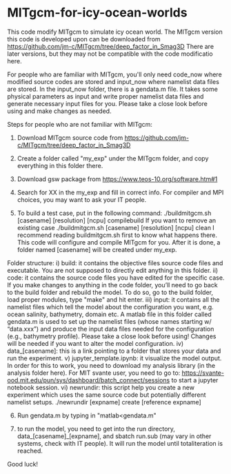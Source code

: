 # MITgcm-for-icy-ocean-worlds
This code modify MITgcm to simulate icy ocean world.
The MITgcm version this code is developed upon can be downloaded from https://github.com/jm-c/MITgcm/tree/deep_factor_in_Smag3D
There are later versions, but they may not be compatible with the code modificatio here.

For people who are familiar with MITgcm, you'll only need code_now where modified source codes are stored and input_now where namelist data files are stored. In the input_now folder, there is a gendata.m file. It takes some physical parameters as input and write proper namelist data files and generate necessary input files for you. Please take a close look before using and make changes as needed.

Steps for people who are not familiar with MITgcm:
1. Download MITgcm source code from https://github.com/jm-c/MITgcm/tree/deep_factor_in_Smag3D

2. Create a folder called "my_exp" under the MITgcm folder, and copy everything in this folder there.

3. Download gsw package from https://www.teos-10.org/software.htm#1

4. Search for XX in the my_exp and fill in correct info. For compiler and MPI choices, you may want to ask your IT people.

5. To build a test case, put in the following command:
    ./buildmitgcm.sh [casename] [resolution] [ncpu] compilebuild
   If you want to remove an existing case
    ./buildmitgcm.sh [casename] [resolution] [ncpu] clean
   I recommend reading buildmitgcm.sh first to know what happens there.
   This code will configure and compile MITgcm for you. After it is done, a folder named [casename] will be created under my_exp.

Folder structure:
    i) build: it contains the objective files source code files and executable. You are not supposed to directly edit anything in this folder.
    ii) code: it contains the source code files you have edited for the specific case. If you make changes to anything in the code folder, you’ll need to go back to the build folder and rebuild the model. To do so, go to the build folder, load proper modules, type "make" and hit enter.
    iii) input: it contains all the namelist files which tell the model about the configuration you want, e.g. ocean salinity, bathymetry, domain etc. A matlab file in this folder called gendata.m is used to set up the namelist files (whose names starting w/ “data.xxx”) and produce the input data files needed for the configuration (e.g., bathymetry profile). Please take a close look before using! Changes will be needed if you want to alter the model configuration.
    iv) data_[casename]: this is a link pointing to a folder that stores your data and run the experiment.
    v) jupyter_template.ipynb: it visualize the model output. In order for this to work, you need to download my analysis library (in the analysis folder here). For MIT svante user, you need to go to: https://svante-ood.mit.edu/pun/sys/dashboard/batch_connect/sessions to start a jupyter notebook session.
    vi) newrundir: this script help you create a new experiment which uses the same source code but potentially different namelist setups. ./newrundir [expname] create [reference expname]

6. Run gendata.m by typing in "matlab<gendata.m"

7. to run the model, you need to get into the run directory, data_[casename]_[expname], and sbatch run.sub (may vary in other systems, check with IT people). It will run the model until totaliteration is reached.

Good luck! 
